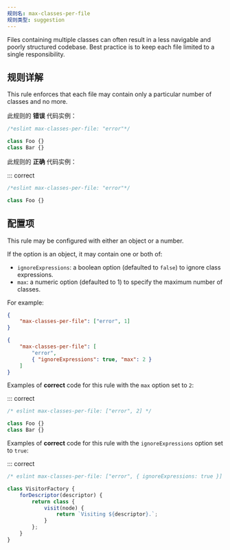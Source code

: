 ```yaml
---
规则名: max-classes-per-file
规则类型: suggestion
---
```



Files containing multiple classes can often result in a less navigable
and poorly structured codebase. Best practice is to keep each file
limited to a single responsibility.

## 规则详解

This rule enforces that each file may contain only a particular number
of classes and no more.

此规则的 **错误** 代码实例：



```js
/*eslint max-classes-per-file: "error"*/

class Foo {}
class Bar {}
```

此规则的 **正确** 代码实例：

::: correct

```js
/*eslint max-classes-per-file: "error"*/

class Foo {}
```

## 配置项

This rule may be configured with either an object or a number.

If the option is an object, it may contain one or both of:

* `ignoreExpressions`: a boolean option (defaulted to `false`) to ignore class expressions.
* `max`: a numeric option (defaulted to 1) to specify the maximum number of classes.

For example:

```json
{
    "max-classes-per-file": ["error", 1]
}
```

```json
{
    "max-classes-per-file": [
        "error",
        { "ignoreExpressions": true, "max": 2 }
    ]
}
```

Examples of **correct** code for this rule with the `max` option set to `2`:

::: correct

```js
/* eslint max-classes-per-file: ["error", 2] */

class Foo {}
class Bar {}
```

Examples of **correct** code for this rule with the `ignoreExpressions` option set to `true`:

::: correct

```js
/* eslint max-classes-per-file: ["error", { ignoreExpressions: true }] */

class VisitorFactory {
    forDescriptor(descriptor) {
        return class {
            visit(node) {
                return `Visiting ${descriptor}.`;
            }
        };
    }
}
```
